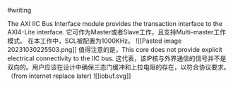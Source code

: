 #writing 

The AXI IIC Bus Interface module provides the transaction interface to the AXI4-Lite interface. 它可作为Master或者Slave工作，且支持Multi-master工作模式。
在本工作中，SCL被配置为1000KHz。
![[Pasted image 20231030225503.png]]
值得注意的是，This core does not provide explicit electrical connectivity to the IIC bus. 这代表，该IP核与外界通信的信号并不是双向的。用户应该在设计中确保三态门缓冲和上拉电阻的存在，以符合协议要求。
（from internet replace later)
![[iobuf.svg]]